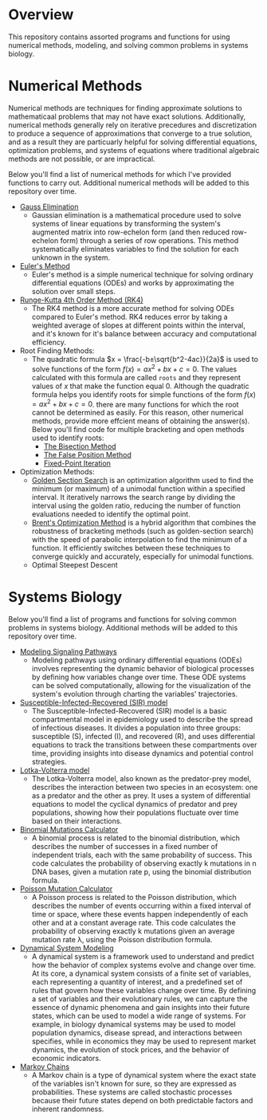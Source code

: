 # Overview
This repository contains assorted programs and functions for using numerical methods, modeling, and solving common problems in systems biology. 

# Numerical Methods

Numerical methods are techniques for finding approximate solutions to mathematicaal problems that may not have exact solutions. Additionally, numerical methods generally rely on iterative precedures and discretization to produce a sequence of approximations that converge to a true solution, and as a result they are  particuarly helpful for solving differential equations, optimization problems, and systems of equations where traditional algebraic methods are not possible, or are impractical. 

Below you'll find a list of numerical methods for which I've provided functions to carry out. Additional numerical methods will be added to this repository over time.

- [Gauss Elimination](https://github.com/evanpeikon/systems_biology/blob/main/numerical_methods/gauss_elimination.py)
  - Gaussian elimination is a mathematical procedure used to solve systems of linear equations by transforming the system's augmented matrix into row-echelon form (and then reduced row-echelon form) through a series of row operations. This method systematically eliminates variables to find the solution for each unknown in the system.
- [Euler's Method](https://github.com/evanpeikon/systems_biology/blob/main/numerical_methods/eulers_method.py)
  - Euler's method is a simple numerical technique for solving ordinary differential equations (ODEs) and works by approximating the solution over small steps.
- [Runge-Kutta 4th Order Method (RK4)](https://github.com/evanpeikon/systems_biology/blob/main/numerical_methods/runge_kutta_RK4.py)
  - The RK4 method is a more accurate method for solving ODEs compared to Euler's method. RK4 reduces error by taking a weighted average of slopes at different points within the interval, and it's known for it's balance between accuracy and computational efficiency.
- Root Finding Methods:
  - The quadratic formula $x = \frac{-b±\sqrt{b^2-4ac}}{2a}$ is used to solve functions of the form $f(x) = ax^2+bx+c=0$. The values calculated with this formula are called ```roots``` and they represent values of $x$ that make the function equal 0. Although the quadratic formula helps you identify roots for simple functions of the form $f(x) = ax^2+bx+c=0$. there are many functions for which the root cannot be determined as easily. For this reason, other numerical methods, provide more effcient means of obtaining the answer(s). Below you'll find code for multiple bracketing and open methods used to identify roots: 
     - [The Bisection Method](https://github.com/evanpeikon/systems_biology/blob/main/numerical_methods/bisection_method.py)
     - [The False Position Method](https://github.com/evanpeikon/systems_biology/blob/main/numerical_methods/false_positon_method.py)
    - [Fixed-Point Iteration](https://github.com/evanpeikon/systems_biology/blob/main/numerical_methods/fixed_point_iteration.py)
- Optimization Methods:
  - [Golden Section Search](https://github.com/evanpeikon/systems_biology/blob/main/numerical_methods/golden_section_search.py) is an optimization algorithm used to find the minimum (or maximum) of a unimodal function within a specified interval. It iteratively narrows the search range by dividing the interval using the golden ratio, reducing the number of function evaluations needed to identify the optimal point.
  - [Brent's Optimization Method](https://github.com/evanpeikon/systems_biology/blob/main/numerical_methods/brents_optimization.py) is a hybrid algorithm that combines the robustness of bracketing methods (such as golden-section search) with the speed of parabolic interpolation to find the minimum of a function. It efficiently switches between these techniques to converge quickly and accurately, especially for unimodal functions.
  - Optimal Steepest Descent



 
# Systems Biology

Below you'll find a list of programs and functions for solving common problems in systems biology. Additional methods will be added to this repository over time.

- [Modeling Signaling Pathways](https://github.com/evanpeikon/systems_biology/blob/main/systems_biology/modeling_pathway_example.ipynb) 
  - Modeling pathways using ordinary differential equations (ODEs) involves representing the dynamic behavior of biological processes by defining how variables change over time. These ODE systems can be solved computationally, allowing for the visualization of the system's evolution through charting the variables' trajectories.
- [Susceptible-Infected-Recovered (SIR) model](https://github.com/evanpeikon/systems_biology/blob/main/systems_biology/SIR.py)
  - The Susceptible-Infected-Recovered (SIR) model is a basic compartmental model in epidemiology used to describe the spread of infectious diseases. It divides a population into three groups: susceptible (S), infected (I), and recovered (R), and uses differential equations to track the transitions between these compartments over time, providing insights into disease dynamics and potential control strategies.
- [Lotka-Volterra model](https://github.com/evanpeikon/systems_biology/blob/main/systems_biology/predator_prey.py)
  - The Lotka-Volterra model, also known as the predator-prey model, describes the interaction between two species in an ecosystem: one as a predator and the other as prey. It uses a system of differential equations to model the cyclical dynamics of predator and prey populations, showing how their populations fluctuate over time based on their interactions.
- [Binomial Mutations Calculator](https://github.com/evanpeikon/systems_biology/blob/main/systems_biology/binomial_mutation_calculator.py)
  - A binomial process is related to the binomial distribution, which describes the number of successes in a fixed number of independent trials, each with the same probability of success. This code calculates the probability of observing exactly k mutations in n DNA bases, given a mutation rate p, using the binomial distribution formula. 
- [Poisson Mutation Calculator](https://github.com/evanpeikon/systems_biology/blob/main/systems_biology/poisson_mutation_calculator.py)
  - A Poisson process is related to the Poisson distribution, which describes the number of events occurring within a fixed interval of time or space, where these events happen independently of each other and at a constant average rate. This code calculates the probability of observing exactly k mutations given an average mutation rate λ, using the Poisson distribution formula. 
- [Dynamical System Modeling](https://github.com/evanpeikon/systems_biology/blob/main/systems_biology/dynamical_system_modeling.py)
  - A dynamical system is a framework used to understand and predict how the behavior of complex systems evolve and change over time. At its core, a dynamical system consists of a finite set of variables, each representing a quantity of interest, and a predefined set of rules that govern how these variables change over time. By defining a set of variables and their evolutionary rules, we can capture the essence of dynamic phenomena and gain insights into their future states, which can be used to model a wide range of systems. For example, in biology dynamical systems may be used to model population dynamics, disease spread, and interactions between specifies, while in economics they may be used to represent market dynamics, the evolution of stock prices, and the behavior of economic indicators.
- [Markov Chains](https://github.com/evanpeikon/systems_biology/blob/main/systems_biology/markov_chain.py)
  - A Markov chain is a type of dynamical system where the exact state of the variables isn't known for sure, so they are expressed as probabilities. These systems are called stochastic processes because their future states depend on both predictable factors and inherent randomness.


